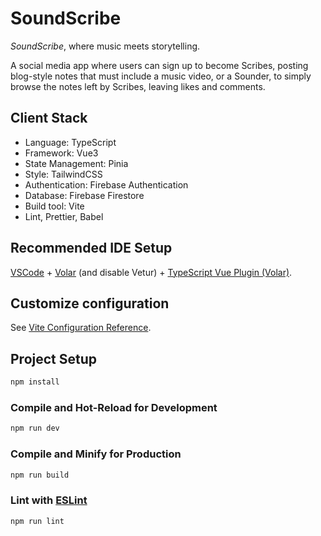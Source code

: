 # SoundScribe

<em>SoundScribe</em>, where music meets storytelling. 

A social media app where users can sign up to become Scribes, posting blog-style notes that must include a music video, or a Sounder, to simply browse the notes left by Scribes, leaving likes and comments.

## Client Stack
- Language: TypeScript
- Framework: Vue3
- State Management: Pinia
- Style: TailwindCSS
- Authentication: Firebase Authentication
- Database: Firebase Firestore
- Build tool: Vite
- Lint, Prettier, Babel

## Recommended IDE Setup

[VSCode](https://code.visualstudio.com/) + [Volar](https://marketplace.visualstudio.com/items?itemName=Vue.volar) (and disable Vetur) + [TypeScript Vue Plugin (Volar)](https://marketplace.visualstudio.com/items?itemName=Vue.vscode-typescript-vue-plugin).

## Customize configuration

See [Vite Configuration Reference](https://vitejs.dev/config/).

## Project Setup

```sh
npm install
```

### Compile and Hot-Reload for Development

```sh
npm run dev
```

### Compile and Minify for Production

```sh
npm run build
```

### Lint with [ESLint](https://eslint.org/)

```sh
npm run lint
```
